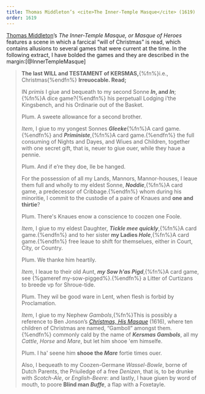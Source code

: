 ```yaml
---
title: Thomas Middleton’s <cite>The Inner-Temple Masque</cite> (1619)
order: 1619
---
```


<!--
With explanations:
https://archive.org/details/cu31924013133453/page/n217/mode/2up?q=%22sow+has+pigged%22
-->

[Thomas Middleton](https://en.wikipedia.org/wiki/Thomas_Middleton)’s <cite>The
Inner-Temple Masque, or Masque of Heroes</cite> features a scene in which a
farcical “will of Christmas” is read, which contains allusions to several games
that were current at the time. In the following extract, I have bolded the games
and they are described in the margin:[@InnerTempleMasque]

> **The last WILL and TESTAMENT of KERSMAS,**{%fn%}i.e., Christmas{%endfn%} **Irreuocable. Read;**
>
> IN *primis* I giue and bequeath to my second Sonne
> ***In*, and *In***;{%fn%}A dice game?{%endfn%} his perpetuall Lodging i’the Kingsbench,
> and his Ordinarie out of the Basket.
>
> Plum.
> A sweete allowance for a second brother.
>
> *Item*, I giue to my yongest Sonnes ***Gleeke***{%fn%}A card game.{%endfn%}
> and ***Priministe***,{%fn%}A card game.{%endfn%} the full consuming of Nights
> and Dayes, and Wiues and Children, together with one secret gift, that is,
> neuer to giue ouer, while they haue a pennie.
>
> Plum.
> And if e’re they doe, Ile be hanged.
>
> For the possession of all my Lands, Mannors, Mannor-houses, I leaue them full
> and wholly to my eldest Sonne, ***Noddie***,{%fn%}A card game, a predecessor
> of Cribbage.{%endfn%} whom during his minoritie, I commit to the custodie of a
> paire of Knaues and **one and thirtie**?
>
> Plum.
> There's Knaues enow a conscience to coozen
> one Foole.
>
> *Item*, I giue to my eldest Daughter, ***Tickle mee quickly***,{%fn%}A card
> game.{%endfn%} and to her sister **my Ladies *Hole***,{%fn%}A card
> game.{%endfn%} free leaue to shift for themselues, either in Court, City, or
> Country.
> 
> Plum.
> We thanke him heartily.
>
> *Item*, I leaue to their old Aunt, ***my Sow h'as Pigd***,{%fn%}A card game,
> see {%gameref my-sow-pigged%}.{%endfn%} a Litter of Curtizans to breede vp for
> Shroue-tide.
>
> Plum.
> They wil be good ware in Lent, when flesh
> is forbid by Proclamation.
> 
> *Item*, I giue to my Nephew *Gambols*,{%fn%}This is possibly a reference to Ben
> Jonson’s [<cite>Christmas, His
> Masque</cite>](https://www.hymnsandcarolsofchristmas.com/Poetry/christmas_his_masque.htm)
> (1616), where ten children of Christmas are named, “Gamboll” amongst
> them.{%endfn%} commonly cald by the name of ***Kersmas Gambols***, all my
> *Cattle*, *Horse* and *Mare*, but let him shooe 'em himselfe.
>
> Plum.
> I ha' seene him **shooe the *Mare*** fortie times ouer.
>
> Also, I bequeath to my Coozen-Germane *Wassel-Bowle*,
> borne of Dutch Parents, the Priuiledge of a
> free *Denizen*, that is, to be drunke with *Scotch-Ale*, or
> *English-Beere*: and lastly, I haue giuen by word of
> mouth, to poore **Blind man *Buffe***, a flap with a Foxetayle.
